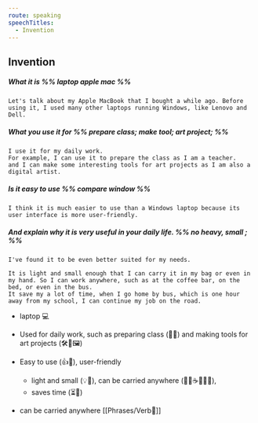```yaml
---
route: speaking
speechTitles:
  - Invention
---
```


## Invention
##### What it is  %% laptop apple mac %%
```
Let's talk about my Apple MacBook that I bought a while ago. Before using it, I used many other laptops running Windows, like Lenovo and Dell.
```
##### What you use it for  %% prepare class; make tool; art project; %%
```
I use it for my daily work. 
For example, I can use it to prepare the class as I am a teacher. 
and I can make some interesting tools for art projects as I am also a digital artist. 
```
##### Is it easy to use  %% compare window %%
```
I think it is much easier to use than a Windows laptop because its user interface is more user-friendly.
```
##### And explain why it is very useful in your daily life. %% no heavy, small ; %% 
```
I've found it to be even better suited for my needs. 
```
```
It is light and small enough that I can carry it in my bag or even in my hand. So I can work anywhere, such as at the coffee bar, on the bed, or even in the bus. 
It save my a lot of time, when I go home by bus, which is one hour away from my school, I can continue my job on the road.
```


- laptop 💻
- Used for daily work, such as preparing class (📝🏫) and making tools for art projects (🛠️🎨🖼️)
- Easy to use (👍📱),  user-friendly
	- light and small (💡🤏), can be carried anywhere (💼🤚☕🍩🛌🚌), 
	- saves time (⏳🚌)

- can be carried anywhere [[Phrases/Verb🏃]] 